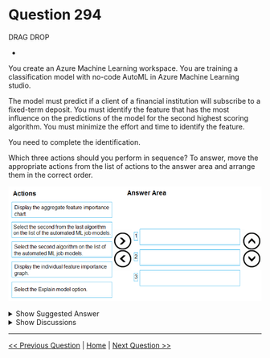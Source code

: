 # Question 294

DRAG DROP

-

You create an Azure Machine Learning workspace. You are training a classification model with no-code AutoML in Azure Machine Learning studio.

The model must predict if a client of a financial institution will subscribe to a fixed-term deposit. You must identify the feature that has the most influence on the predictions of the model for the second highest scoring algorithm. You must minimize the effort and time to identify the feature.

You need to complete the identification.

Which three actions should you perform in sequence? To answer, move the appropriate actions from the list of actions to the answer area and arrange them in the correct order.

![Question Image](../images/q294_q_image412.png)

<details>
  <summary>Show Suggested Answer</summary>

<img src="../images/q294_ans_0_image413.png" alt="Answer Image"><br>

</details>

<details>
  <summary>Show Discussions</summary>

<blockquote><p><strong>Mal42</strong> <code>(Thu 22 Feb 2024 10:00)</code> - <em>Upvotes: 5</em></p><p>On exam 18 Aug 2023</p></blockquote>
<blockquote><p><strong>evangelist</strong> <code>(Sun 08 Dec 2024 08:33)</code> - <em>Upvotes: 1</em></p><p>selection and sequence are both correct:
model explainabillity is most important</p></blockquote>
<blockquote><p><strong>Lukemao</strong> <code>(Mon 04 Dec 2023 14:42)</code> - <em>Upvotes: 1</em></p><p>agree with above</p></blockquote>
<blockquote><p><strong>esimsek</strong> <code>(Wed 27 Sep 2023 08:23)</code> - <em>Upvotes: 2</em></p><p>Select the Explain Model option, 
Display the Aggregate feature importance chart,
Select the second algorithm on the list</p></blockquote>
<blockquote><p><strong>deyoz</strong> <code>(Thu 15 Aug 2024 00:46)</code> - <em>Upvotes: 1</em></p><p>need appropriate sequence. They are select the second algo, Select explain model, and display aggregate feature</p></blockquote>

</details>

---

[<< Previous Question](question_293.md) | [Home](../index.md) | [Next Question >>](question_295.md)

